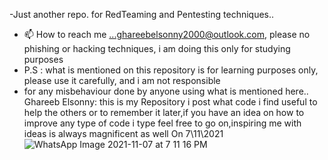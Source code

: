 -Just another repo. for RedTeaming and Pentesting techniques.. 
- 📫 How to reach me ...ghareebelsonny2000@outlook.com, please no phishing or hacking techniques, i am doing this only for studying purposes 
- P.S : what is mentioned on this repository is for learning purposes only, please use it carefully, and i am not responsible 
- for any misbehaviour done by anyone using what is mentioned here..
Ghareeb Elsonny: this is my Repository i post what code i find useful to help the others or to remember it later,if you have 
an idea on how to improve any type of code i type feel free to go on,inspiring me with ideas is always magnificent as well
On 7\11\2021
![WhatsApp Image 2021-11-07 at 7 11 16 PM](https://user-images.githubusercontent.com/51079512/140729032-244851c5-1712-400c-ba8b-caffc7ea36ae.jpeg)
